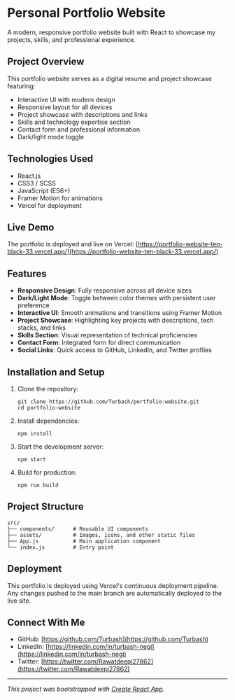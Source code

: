 # Personal Portfolio Website

A modern, responsive portfolio website built with React to showcase my projects, skills, and professional experience.

## Project Overview

This portfolio website serves as a digital resume and project showcase featuring:

- Interactive UI with modern design
- Responsive layout for all devices
- Project showcase with descriptions and links
- Skills and technology expertise section
- Contact form and professional information
- Dark/light mode toggle

## Technologies Used

- React.js
- CSS3 / SCSS
- JavaScript (ES6+)
- Framer Motion for animations
- Vercel for deployment

## Live Demo

The portfolio is deployed and live on Vercel: [https://portfolio-website-ten-black-33.vercel.app/](https://portfolio-website-ten-black-33.vercel.app/)

## Features

- **Responsive Design**: Fully responsive across all device sizes
- **Dark/Light Mode**: Toggle between color themes with persistent user preference
- **Interactive UI**: Smooth animations and transitions using Framer Motion
- **Project Showcase**: Highlighting key projects with descriptions, tech stacks, and links
- **Skills Section**: Visual representation of technical proficiencies
- **Contact Form**: Integrated form for direct communication
- **Social Links**: Quick access to GitHub, LinkedIn, and Twitter profiles

## Installation and Setup

1. Clone the repository:
   ```
   git clone https://github.com/Turbash/portfolio-website.git
   cd portfolio-website
   ```

2. Install dependencies:
   ```
   npm install
   ```

3. Start the development server:
   ```
   npm start
   ```

4. Build for production:
   ```
   npm run build
   ```

## Project Structure

```
src/
├── components/      # Reusable UI components
├── assets/          # Images, icons, and other static files
├── App.js           # Main application component
└── index.js         # Entry point
```

## Deployment

This portfolio is deployed using Vercel's continuous deployment pipeline. Any changes pushed to the main branch are automatically deployed to the live site.

## Connect With Me

- GitHub: [https://github.com/Turbash](https://github.com/Turbash)
- LinkedIn: [https://linkedin.com/in/turbash-negi](https://linkedin.com/in/turbash-negi)
- Twitter: [https://twitter.com/Rawatdeepi27862](https://twitter.com/Rawatdeepi27862)

---

*This project was bootstrapped with [Create React App](https://github.com/facebook/create-react-app).*
